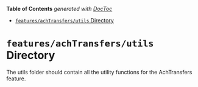 <!-- START doctoc generated TOC please keep comment here to allow auto update -->
<!-- DON'T EDIT THIS SECTION, INSTEAD RE-RUN doctoc TO UPDATE -->

**Table of Contents** _generated with [DocToc](https://github.com/thlorenz/doctoc)_

- [`features/achTransfers/utils` Directory](#featuresachtransfersutils-directory)

<!-- END doctoc generated TOC please keep comment here to allow auto update -->

# `features/achTransfers/utils` Directory

The utils folder should contain all the utility functions for the AchTransfers feature.
